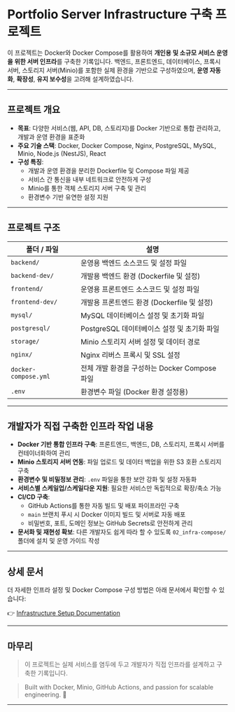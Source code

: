 # Portfolio Server Infrastructure 구축 프로젝트

이 프로젝트는 Docker와 Docker Compose를 활용하여 **개인용 및 소규모 서비스 운영을 위한 서버 인프라**를 구축한 기록입니다. 
백엔드, 프론트엔드, 데이터베이스, 프록시 서버, 스토리지 서버(Minio)를 포함한 실제 환경을 기반으로 구성하였으며, **운영 자동화**, **확장성**, **유지 보수성**을 고려해 설계하였습니다.

---

## 프로젝트 개요

- **목표**: 다양한 서비스(웹, API, DB, 스토리지)를 Docker 기반으로 통합 관리하고, 개발과 운영 환경을 표준화
- **주요 기술 스택**: Docker, Docker Compose, Nginx, PostgreSQL, MySQL, Minio, Node.js (NestJS), React
- **구성 특징**:
  - 개발과 운영 환경을 분리한 Dockerfile 및 Compose 파일 제공
  - 서비스 간 통신을 내부 네트워크로 안전하게 구성
  - Minio를 통한 객체 스토리지 서버 구축 및 관리
  - 환경변수 기반 유연한 설정 지원

---

## 프로젝트 구조

| 폴더 / 파일              | 설명                                              |
|---------------------------|---------------------------------------------------|
| `backend/`                | 운영용 백엔드 소스코드 및 설정 파일                 |
| `backend-dev/`            | 개발용 백엔드 환경 (Dockerfile 및 설정)             |
| `frontend/`               | 운영용 프론트엔드 소스코드 및 설정 파일             |
| `frontend-dev/`           | 개발용 프론트엔드 환경 (Dockerfile 및 설정)          |
| `mysql/`                  | MySQL 데이터베이스 설정 및 초기화 파일               |
| `postgresql/`             | PostgreSQL 데이터베이스 설정 및 초기화 파일           |
| `storage/`                | Minio 스토리지 서버 설정 및 데이터 경로             |
| `nginx/`                  | Nginx 리버스 프록시 및 SSL 설정                     |
| `docker-compose.yml`      | 전체 개발 환경을 구성하는 Docker Compose 파일       |
| `.env`                    | 환경변수 파일 (Docker 환경 설정용)                  |

---

## 개발자가 직접 구축한 인프라 작업 내용

- **Docker 기반 통합 인프라 구축**: 프론트엔드, 백엔드, DB, 스토리지, 프록시 서버를 컨테이너화하여 관리
- **Minio 스토리지 서버 연동**: 파일 업로드 및 데이터 백업을 위한 S3 호환 스토리지 구축
- **환경변수 및 비밀정보 관리**: `.env` 파일을 통한 보안 강화 및 설정 자동화
- **서비스별 스케일업/스케일다운 지원**: 필요한 서비스만 독립적으로 확장/축소 가능
- **CI/CD 구축**:
  - GitHub Actions를 통한 자동 빌드 및 배포 파이프라인 구축
  - `main` 브랜치 푸시 시 Docker 이미지 빌드 및 서버로 자동 배포
  - 비밀번호, 포트, 도메인 정보는 GitHub Secrets로 안전하게 관리
- **문서화 및 재현성 확보**: 다른 개발자도 쉽게 따라 할 수 있도록 `02_infra-compose/` 폴더에 설치 및 운영 가이드 작성

---


## 상세 문서

더 자세한 인프라 설정 및 Docker Compose 구성 방법은 아래 문서에서 확인할 수 있습니다:

👉 [Infrastructure Setup Documentation](./02_infra-compose)

---

## 마무리

> 이 프로젝트는 실제 서비스를 염두에 두고 개발자가 직접 인프라를 설계하고 구축한 기록입니다.

> Built with Docker, Minio, GitHub Actions, and passion for scalable engineering. 🚀

---

